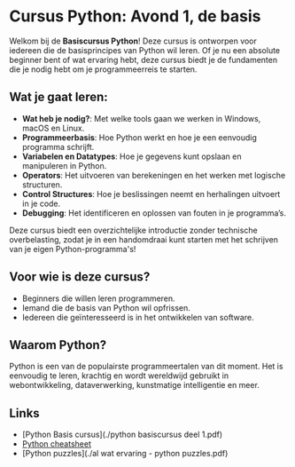 # Cursus Python: Avond 1, de basis

Welkom bij de **Basiscursus Python**! Deze cursus is ontworpen voor iedereen die de basisprincipes van Python wil leren. Of je nu een absolute beginner bent of wat ervaring hebt, deze cursus biedt je de fundamenten die je nodig hebt om je programmeerreis te starten.

## Wat je gaat leren:

- **Wat heb je nodig?**: Met welke tools gaan we werken in Windows, macOS en Linux.
- **Programmeerbasis**: Hoe Python werkt en hoe je een eenvoudig programma schrijft.
- **Variabelen en Datatypes**: Hoe je gegevens kunt opslaan en manipuleren in Python.
- **Operators**: Het uitvoeren van berekeningen en het werken met logische structuren.
- **Control Structures**: Hoe je beslissingen neemt en herhalingen uitvoert in je code.
- **Debugging**: Het identificeren en oplossen van fouten in je programma’s.

Deze cursus biedt een overzichtelijke introductie zonder technische overbelasting, zodat je in een handomdraai kunt starten met het schrijven van je eigen Python-programma's!

## Voor wie is deze cursus?

- Beginners die willen leren programmeren.
- Iemand die de basis van Python wil opfrissen.
- Iedereen die geïnteresseerd is in het ontwikkelen van software.

## Waarom Python?

Python is een van de populairste programmeertalen van dit moment. Het is eenvoudig te leren, krachtig en wordt wereldwijd gebruikt in webontwikkeling, dataverwerking, kunstmatige intelligentie en meer.

## Links

* [Python Basis cursus](./python basiscursus deel 1.pdf)
* [Python cheatsheet](./main_python-cheat-sheet-roger-wattenhofer.pdf)
* [Python puzzles](./al wat ervaring - python puzzles.pdf)
